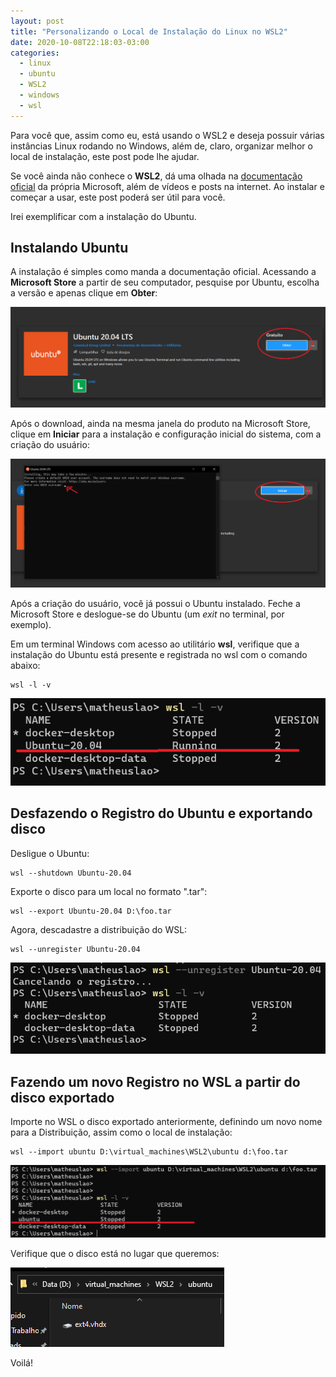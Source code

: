 ```yaml
---
layout: post
title: "Personalizando o Local de Instalação do Linux no WSL2"
date: 2020-10-08T22:18:03-03:00
categories:
  - linux
  - ubuntu
  - WSL2
  - windows
  - wsl
---
```


Para você que, assim como eu, está usando o WSL2 e deseja possuir várias instâncias Linux rodando no Windows, além de, claro, organizar melhor o local de instalação, este post pode lhe ajudar.

Se você ainda não conhece o **WSL2**, dá uma olhada na [documentação oficial](https://docs.microsoft.com/pt-br/windows/wsl/) da própria Microsoft, além de vídeos e posts na internet. Ao instalar e começar a usar, este post poderá ser útil para você.

Irei exemplificar com a instalação do Ubuntu.


## Instalando Ubuntu


A instalação é simples como manda a documentação oficial. Acessando a **Microsoft Store** a partir de seu computador, pesquise por Ubuntu, escolha a versão e apenas clique em **Obter**:


![instalando-ubuntu-store](https://raw.githubusercontent.com/matheuslao/matheuslao.dev/main/static/img/personalizando-local-instalacao-distro-linux-wsl2/01.png)


Após o download, ainda na mesma janela do produto na Microsoft Store, clique em **Iniciar** para a instalação e configuração inicial do sistema, com a criação do usuário:

![iniciando-ubuntu-store](https://raw.githubusercontent.com/matheuslao/matheuslao.dev/main/static/img/personalizando-local-instalacao-distro-linux-wsl2/02.png)

Após a criação do usuário, você já possui o Ubuntu instalado. Feche a Microsoft Store e deslogue-se do Ubuntu (um *exit* no terminal, por exemplo).


Em um terminal Windows com acesso ao utilitário **wsl**, verifique que a instalação do Ubuntu está presente e registrada no wsl com o comando abaixo:

```
wsl -l -v
```

![ubuntu-instalado](https://raw.githubusercontent.com/matheuslao/matheuslao.dev/main/static/img/personalizando-local-instalacao-distro-linux-wsl2/03.png)


## Desfazendo o Registro do Ubuntu e exportando disco

Desligue o Ubuntu:

```
wsl --shutdown Ubuntu-20.04
```

Exporte o disco para um local no formato ".tar":

```
wsl --export Ubuntu-20.04 D:\foo.tar
```

Agora, descadastre a distribuição do WSL:

```
wsl --unregister Ubuntu-20.04
```

![ubuntu-descadastrado-disco-exportado](https://raw.githubusercontent.com/matheuslao/matheuslao.dev/main/static/img/personalizando-local-instalacao-distro-linux-wsl2/04.png)


## Fazendo um novo Registro no WSL a partir do disco exportado

Importe no WSL o disco exportado anteriormente, definindo um novo nome para a Distribuição, assim como o local de instalação:

```
wsl --import ubuntu D:\virtual_machines\WSL2\ubuntu d:\foo.tar
```

![novo-ubuntu-importado-a-partir-do-disco](https://raw.githubusercontent.com/matheuslao/matheuslao.dev/main/static/img/personalizando-local-instalacao-distro-linux-wsl2/05.png)

Verifique que o disco está no lugar que queremos:

![windows-explorer-novo-local](https://raw.githubusercontent.com/matheuslao/matheuslao.dev/main/static/img/personalizando-local-instalacao-distro-linux-wsl2/06.png)



Voilá!
